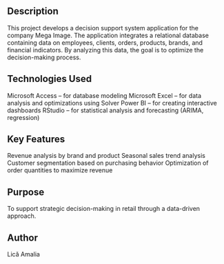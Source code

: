 
## Description
This project develops a decision support system application for the company Mega Image.
The application integrates a relational database containing data on employees, clients, orders, products, brands, and financial indicators. By analyzing this data, the goal is to optimize the decision-making process.

## Technologies Used
Microsoft Access – for database modeling
Microsoft Excel – for data analysis and optimizations using Solver
Power BI – for creating interactive dashboards
RStudio – for statistical analysis and forecasting (ARIMA, regression)

## Key Features
Revenue analysis by brand and product
Seasonal sales trend analysis
Customer segmentation based on purchasing behavior
Optimization of order quantities to maximize revenue

## Purpose
To support strategic decision-making in retail through a data-driven approach.

## Author
Lică Amalia